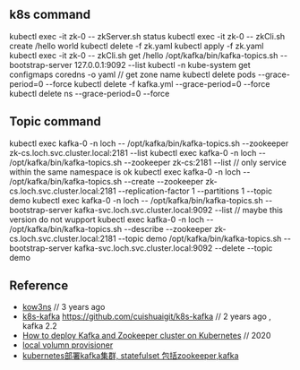 ## k8s command
kubectl exec -it zk-0 -- zkServer.sh status
kubectl exec -it zk-0 -- zkCli.sh create /hello world
kubectl delete -f zk.yaml 
kubectl apply -f zk.yaml
kubectl exec -it zk-0 -- zkCli.sh get /hello
/opt/kafka/bin/kafka-topics.sh --bootstrap-server 127.0.0.1:9092 --list
kubectl -n kube-system get configmaps coredns -o yaml   // get zone name
kubectl delete pods <pod> --grace-period=0 --force
kubectl delete -f kafka.yml --grace-period=0 --force
kubectl delete ns <ns> --grace-period=0 --force

## Topic command
kubectl exec kafka-0 -n loch -- /opt/kafka/bin/kafka-topics.sh --zookeeper zk-cs.loch.svc.cluster.local:2181 --list
kubectl exec kafka-0 -n loch -- /opt/kafka/bin/kafka-topics.sh --zookeeper zk-cs:2181 --list  // only service within the same namespace is ok
kubectl exec kafka-0 -n loch -- /opt/kafka/bin/kafka-topics.sh  --create --zookeeper zk-cs.loch.svc.cluster.local:2181 --replication-factor 1 --partitions 1 --topic demo
kubectl exec kafka-0 -n loch -- /opt/kafka/bin/kafka-topics.sh --bootstrap-server kafka-svc.loch.svc.cluster.local:9092 --list // maybe this version do not wupport
kubectl exec kafka-0 -n loch -- /opt/kafka/bin/kafka-topics.sh  --describe --zookeeper zk-cs.loch.svc.cluster.local:2181 --topic demo
/opt/kafka/bin/kafka-topics.sh --bootstrap-server kafka-svc.loch.svc.cluster.local:9092 --delete --topic demo


## Reference
- [kow3ns](https://kow3ns.github.io/kubernetes-kafka/manifests/)   // 3 years ago
- [k8s-kafka](https://www.jianshu.com/p/af79350a6ddb)    https://github.com/cuishuaigit/k8s-kafka  // 2 years ago  , kafka 2.2  
- [How to deploy Kafka and Zookeeper cluster on Kubernetes](https://github.com/ashishrpandey/kafka-demo) // 2020
- [local volumn provisioner](https://www.infoq.cn/article/AH1N57f8TGE2wIsQuJ00)
- [kubernetes部署kafka集群, statefulset 包括zookeeper,kafka](https://www.modb.pro/db/15250)